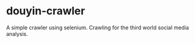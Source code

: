 # douyin-crawler
A simple crawler using selenium. Crawling for the third world social media analysis.
